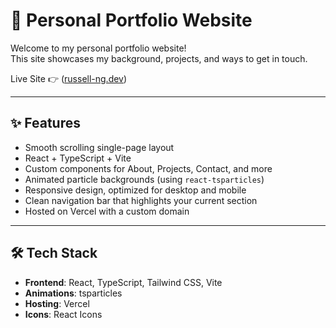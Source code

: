 # 🚀 Personal Portfolio Website

Welcome to my personal portfolio website!  
This site showcases my background, projects, and ways to get in touch.

Live Site 👉 ([russell-ng.dev](https://russell-ng.dev/))

---

## ✨ Features

- Smooth scrolling single-page layout
- React + TypeScript + Vite
- Custom components for About, Projects, Contact, and more
- Animated particle backgrounds (using `react-tsparticles`)
- Responsive design, optimized for desktop and mobile
- Clean navigation bar that highlights your current section
- Hosted on Vercel with a custom domain

---

## 🛠 Tech Stack

- **Frontend**: React, TypeScript, Tailwind CSS, Vite
- **Animations**: tsparticles
- **Hosting**: Vercel
- **Icons**: React Icons
